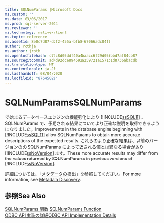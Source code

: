 ```yaml
---
title: SQLNumParams |Microsoft Docs
ms.custom: ''
ms.date: 03/06/2017
ms.prod: sql-server-2014
ms.reviewer: ''
ms.technology: native-client
ms.topic: reference
ms.assetid: 8e0c7d87-d7f2-455a-bfb8-67066adc04f9
author: rothja
ms.author: jroth
ms.openlocfilehash: c73c8d05ddf40a4baacc6f29d055bbd7af84cb87
ms.sourcegitcommit: ad4d92dce894592a259721a1571b1d8736abacdb
ms.translationtype: MT
ms.contentlocale: ja-JP
ms.lasthandoff: 08/04/2020
ms.locfileid: "87645028"
---
```

# <a name="sqlnumparams"></a><span data-ttu-id="87f74-102">SQLNumParams</span><span class="sxs-lookup"><span data-stu-id="87f74-102">SQLNumParams</span></span>
  <span data-ttu-id="87f74-103">で始まるデータベースエンジンの機能強化により [!INCLUDE[ssSQL11](../../includes/sssql11-md.md)] 、SQLNumParams で、予期される結果についてより正確な説明を取得できるようになりました。</span><span class="sxs-lookup"><span data-stu-id="87f74-103">Improvements in the database engine beginning with [!INCLUDE[ssSQL11](../../includes/sssql11-md.md)] allow SQLNumParams to obtain more accurate descriptions of the expected results.</span></span> <span data-ttu-id="87f74-104">これらのより正確な結果は、以前のバージョンのの SQLNumParams によって返される値とは異なる場合があり [!INCLUDE[ssNoVersion](../../includes/ssnoversion-md.md)] ます。</span><span class="sxs-lookup"><span data-stu-id="87f74-104">These more accurate results may differ from the values returned by SQLNumParams in previous versions of [!INCLUDE[ssNoVersion](../../includes/ssnoversion-md.md)].</span></span>  
  
 <span data-ttu-id="87f74-105">詳細については、「[メタデータの検出](../native-client/features/metadata-discovery.md)」を参照してください。</span><span class="sxs-lookup"><span data-stu-id="87f74-105">For more information, see [Metadata Discovery](../native-client/features/metadata-discovery.md).</span></span>  
  
## <a name="see-also"></a><span data-ttu-id="87f74-106">参照</span><span class="sxs-lookup"><span data-stu-id="87f74-106">See Also</span></span>  
 <span data-ttu-id="87f74-107">[SQLNumParams 関数](https://go.microsoft.com/fwlink/?LinkId=58404) </span><span class="sxs-lookup"><span data-stu-id="87f74-107">[SQLNumParams Function](https://go.microsoft.com/fwlink/?LinkId=58404) </span></span>  
 [<span data-ttu-id="87f74-108">ODBC API 実装の詳細</span><span class="sxs-lookup"><span data-stu-id="87f74-108">ODBC API Implementation Details</span></span>](odbc-api-implementation-details.md)  
  
  
